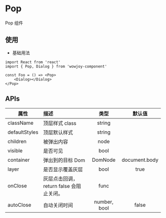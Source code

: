 # Pop

Pop 组件

## 使用

- 基础用法

```
import React from 'react'
import { Pop, Dialog } from 'wowjoy-component'

const Foo = () => <Pop>
    <Dialog></Dialog>
</Pop>
```

## APIs

| 属性          | 描述                                     |     类型     |    默认值     |
| ------------- | :--------------------------------------- | :----------: | :-----------: |
| className     | 顶层样式 class                           |    string    |               |
| defaultStyles | 顶层默认样式                             |    string    |               |
| children      | 被弹出内容                               |     node     |               |
| visible       | 是否可见                                 |     bool     |               |
| container     | 弹出到的目标 Dom                         |   DomNode    | document.body |
| layer         | 是否显示覆盖灰层                         |     bool     |     true      |
| onClose       | 灰层点击回调， return false 会阻止关闭。 |     func     |               |
| autoClose     | 自动关闭时间                             | number, bool |     false     |
